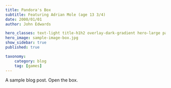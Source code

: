 ```yaml
---
title: Pandora's Box
subtitle: Featuring Adrian Mole (age 13 3/4)
date: 2000/01/01
author: John Edwards

hero_classes: text-light title-h1h2 overlay-dark-gradient hero-large parallax
hero_image: sample-image-box.jpg
show_sidebar: true
published: true 

taxonomy:
    category: blog
    tag: [games]
---
```

A sample blog post. Open the box.

[sample]: https://www.example.com